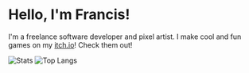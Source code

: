 # Hello, I'm Francis!

I'm a freelance software developer and pixel artist. I make cool and fun games on my [itch.io](https://zyenapz.itch.io)! Check them out!

![Stats](https://github-readme-stats.vercel.app/api?username=zyenapz&&show_icons=true&title_color=C60C85&icon_color=C60C85)
![Top Langs](https://github-readme-stats.vercel.app/api/top-langs/?username=zyenapz&hide=javascript,css,scss,html)
